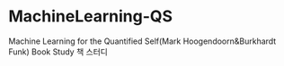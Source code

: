 # MachineLearning-QS
Machine Learning for the Quantified Self(Mark Hoogendoorn&amp;Burkhardt Funk) Book Study 
책 스터디 
